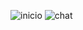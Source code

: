 ![inicio](https://user-images.githubusercontent.com/76502035/150618550-f544d3a1-5ed0-46ec-972c-abbf40e63974.png)
![chat](https://user-images.githubusercontent.com/76502035/150618552-506549b7-1a3c-4f59-b360-22c2016e5ba8.png)
